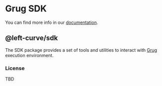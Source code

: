 # Grug SDK

You can find more info in our [documentation](https://grug-sdk.pages.dev/).

## @left-curve/sdk

The SDK package provides a set of tools and utilities to interact with [Grug](https://grug.build/) execution environment.

### License

TBD
